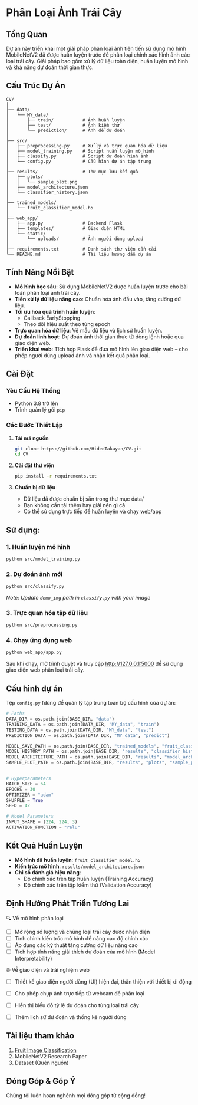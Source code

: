 # Phân Loại Ảnh Trái Cây

## Tổng Quan

Dự án này triển khai một giải pháp phân loại ảnh tiên tiến sử dụng mô hình MobileNetV2 đã được huấn luyện trước để phân loại chính xác hình ảnh các loại trái cây. Giải pháp bao gồm xử lý dữ liệu toàn diện, huấn luyện mô hình và khả năng dự đoán thời gian thực.

## Cấu Trúc Dự Án

```
CV/
│
├── data/
│   └── MY_data/
│       ├── train/           # Ảnh huấn luyện
│       ├── test/            # Ảnh kiểm thử
│       └── prediction/      # Ảnh để dự đoán
│
├── src/
│   ├── preprocessing.py     # Xử lý và trực quan hóa dữ liệu
│   ├── model_training.py    # Script huấn luyện mô hình
│   ├── classify.py          # Script dự đoán hình ảnh
│   └── config.py            # Cấu hình dự án tập trung
│
├── results/                 # Thư mục lưu kết quả
│   ├── plots/
│   │   └── sample_plot.png
│   ├── model_architecture.json
│   └── classifier_history.json
│
├── trained_models/
│   └── fruit_classifier_model.h5
│
├── web_app/
│   ├── app.py               # Backend Flask
│   ├── templates/           # Giao diện HTML
│   └── static/
│       └── uploads/         # Ảnh người dùng upload
│
├── requirements.txt         # Danh sách thư viện cần cài
└── README.md                # Tài liệu hướng dẫn dự án

```

## Tính Năng Nổi Bật

* **Mô hình học sâu**: Sử dụng MobileNetV2 được huấn luyện trước cho bài toán phân loại ảnh trái cây.
* **Tiền xử lý dữ liệu nâng cao**: Chuẩn hóa ảnh đầu vào, tăng cường dữ liệu.
* **Tối ưu hóa quá trình huấn luyện**: 
  - Callback EarlyStopping
  - Theo dõi hiệu suất theo từng epoch
* **Trực quan hóa dữ liệu**: Vẽ mẫu dữ liệu và lịch sử huấn luyện.
* **Dự đoán linh hoạt**: Dự đoán ảnh thời gian thực từ dòng lệnh hoặc qua giao diện web.
* **Triển khai web**: Tích hợp Flask để đưa mô hình lên giao diện web – cho phép người dùng upload ảnh và nhận kết quả phân loại.

## Cài Đặt

### Yêu Cầu Hệ Thống

* Python 3.8 trở lên
* Trình quản lý gói `pip`

### Các Bước Thiết Lập

1. **Tải mã nguồn**
   ```bash
   git clone https://github.com/HideoTakayan/CV.git
   cd CV
   ```

2. **Cài đặt thư viện**
   ```bash
   pip install -r requirements.txt
   ```

3. **Chuẩn bị dữ liệu**
   * Dữ liệu đã được chuẩn bị sẵn trong thư mục data/
   * Bạn không cần tải thêm hay giải nén gì cả
   * Có thể sử dụng trực tiếp để huấn luyện và chạy web/app

## Sử dụng:

### 1. Huấn luyện mô hình

```bash
python src/model_training.py
```

### 2. Dự đoán ảnh mới

```bash
python src/classify.py
```
*Note: Update `demo_img` path in `classify.py` with your image*

### 3. Trực quan hóa tập dữ liệu

```bash
python src/preprocessing.py
```
### 4. Chạy ứng dụng web

```bash
python web_app/app.py
```
Sau khi chạy, mở trình duyệt và truy cập http://127.0.0.1:5000 để sử dụng giao diện web phân loại trái cây.  

## Cấu hình dự án

Tệp  `config.py` fdùng để quản lý tập trung toàn bộ cấu hình của dự án:

```python
# Paths
DATA_DIR = os.path.join(BASE_DIR, "data")
TRAINING_DATA = os.path.join(DATA_DIR, "MY_data", "train")
TESTING_DATA = os.path.join(DATA_DIR, "MY_data", "test")
PREDICTION_DATA = os.path.join(DATA_DIR, "MY_data", "predict")

MODEL_SAVE_PATH = os.path.join(BASE_DIR, "trained_models", "fruit_classifier_model.h5")
MODEL_HISTORY_PATH = os.path.join(BASE_DIR, "results", "classifier_history.json")
MODEL_ARCHITECTURE_PATH = os.path.join(BASE_DIR, "results", "model_architecture.json")
SAMPLE_PLOT_PATH = os.path.join(BASE_DIR, "results", "plots", "sample_plot.png")


# Hyperparameters
BATCH_SIZE = 64
EPOCHS = 30
OPTIMIZER = "adam"
SHUFFLE = True
SEED = 42

# Model Parameters
INPUT_SHAPE = (224, 224, 3)
ACTIVATION_FUNCTION = "relu"
```

## Kết Quả Huấn Luyện

* **Mô hình đã huấn luyện**: `fruit_classifier_model.h5`  
* **Kiến trúc mô hình**: `results/model_architecture.json`  
* **Chỉ số đánh giá hiệu năng**: 
  - Độ chính xác trên tập huấn luyện (Training Accuracy)  
  - Độ chính xác trên tập kiểm thử (Validation Accuracy)  


## Định Hướng Phát Triển Tương Lai  
🔍 Về mô hình phân loại  
- [ ] Mở rộng số lượng và chủng loại trái cây được nhận diện
- [ ] Tinh chỉnh kiến trúc mô hình để nâng cao độ chính xác
- [ ] Áp dụng các kỹ thuật tăng cường dữ liệu nâng cao
- [ ] Tích hợp tính năng giải thích dự đoán của mô hình (Model Interpretability)

🌐 Về giao diện và trải nghiệm web  
- [ ] Thiết kế giao diện người dùng (UI) hiện đại, thân thiện với thiết bị di động  
- [ ] Cho phép chụp ảnh trực tiếp từ webcam để phân loại  
- [ ] Hiển thị biểu đồ tỷ lệ dự đoán cho từng loại trái cây  
- [ ] Thêm lịch sử dự đoán và thống kê người dùng  



## Tài liệu tham khảo

1. [Fruit Image Classification](https://github.com/Nirikshan95/FruitClassifier)
2. MobileNetV2 Research Paper
3. Dataset (Quên nguồn)
## Đóng Góp & Góp Ý
Chúng tôi luôn hoan nghênh mọi đóng góp từ cộng đồng!
